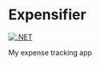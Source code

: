 # Expensifier

[![.NET](https://github.com/mrnustik/Expensifier/actions/workflows/build.yml/badge.svg)](https://github.com/mrnustik/Expensifier/actions/workflows/build.yml)

My expense tracking app
